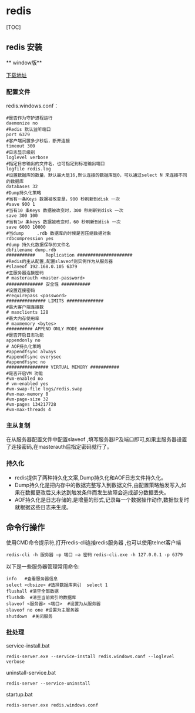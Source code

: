 # redis

[TOC]

## redis 安装

** window版**

[下载地址](https://github.com/MSOpenTech/redis/releases)

### 配置文件

redis.windows.conf：

```
#是否作为守护进程运行
daemonize no
#Redis 默认监听端口
port 6379
#客户端闲置多少秒后，断开连接
timeout 300
#日志显示级别
loglevel verbose
#指定日志输出的文件名，也可指定到标准输出端口
logfile redis.log
#设置数据库的数量，默认最大是16,默认连接的数据库是0，可以通过select N 来连接不同的数据库
databases 32
#Dump持久化策略
#当有一条Keys 数据被改变是，900 秒刷新到disk 一次
#save 900 1
#当有10 条Keys 数据被改变时，300 秒刷新到disk 一次
save 300 100
#当有1w 条keys 数据被改变时，60 秒刷新到disk 一次
save 6000 10000
#当dump     .rdb 数据库的时候是否压缩数据对象
rdbcompression yes
#dump 持久化数据保存的文件名
dbfilename dump.rdb
###########    Replication #####################
#Redis的主从配置,配置slaveof则实例作为从服务器
#slaveof 192.168.0.105 6379
#主服务器连接密码
# masterauth <master-password>
############## 安全性 ###########
#设置连接密码
#requirepass <password>
############### LIMITS ##############
#最大客户端连接数
# maxclients 128
#最大内存使用率
# maxmemory <bytes>
########## APPEND ONLY MODE #########
#是否开启日志功能
appendonly no
# AOF持久化策略
#appendfsync always
#appendfsync everysec
#appendfsync no
################ VIRTUAL MEMORY ###########
#是否开启VM 功能
#vm-enabled no
# vm-enabled yes
#vm-swap-file logs/redis.swap
#vm-max-memory 0
#vm-page-size 32
#vm-pages 134217728
#vm-max-threads 4
```

### 主从复制

在从服务器配置文件中配置slaveof ,填写服务器IP及端口即可,如果主服务器设置了连接密码,在masterauth后指定密码就行了。

### 持久化

+ redis提供了两种持久化文案,Dump持久化和AOF日志文件持久化。
+ Dump持久化是把内存中的数据完整写入到数据文件,由配置策略触发写入,如果在数据更改后又未达到触发条件而发生故障会造成部分数据丢失。
+ AOF持久化是日志存储的,是增量的形式,记录每一个数据操作动作,数据恢复时就根据这些日志来生成。

## 命令行操作

使用CMD命令提示符,打开redis-cli连接redis服务器 ,也可以使用telnet客户端

`redis-cli -h 服务器 –p 端口 –a 密码`
`redis-cli.exe -h 127.0.0.1 -p 6379`

以下是一些服务器管理常用命令:

```
info   #查看服务器信息
select <dbsize> #选择数据库索引  select 1
flushall #清空全部数据
flushdb  #清空当前索引的数据库
slaveof <服务器> <端口>  #设置为从服务器
slaveof no one #设置为主服务器
shutdown  #关闭服务
```

### 批处理

service-install.bat

```
redis-server.exe --service-install redis.windows.conf --loglevel verbose 
```

uninstall-service.bat

```
redis-server --service-uninstall
```

startup.bat

```
redis-server.exe redis.windows.conf 
```